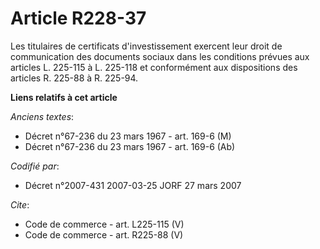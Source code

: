# Article R228-37

Les titulaires de certificats d'investissement exercent leur droit de communication des documents sociaux dans les conditions
prévues aux articles L. 225-115 à L. 225-118 et conformément aux dispositions des articles R. 225-88 à R. 225-94.

**Liens relatifs à cet article**

_Anciens textes_:

  - Décret n°67-236 du 23 mars 1967 - art. 169-6 (M)
  - Décret n°67-236 du 23 mars 1967 - art. 169-6 (Ab)

_Codifié par_:

  - Décret n°2007-431 2007-03-25 JORF 27 mars 2007

_Cite_:

  - Code de commerce - art. L225-115 (V)
  - Code de commerce - art. R225-88 (V)
